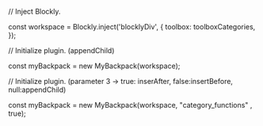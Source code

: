 // Inject Blockly.

const workspace = Blockly.inject('blocklyDiv', {
  toolbox: toolboxCategories,
});

// Initialize plugin. (appendChild)

const myBackpack = new MyBackpack(workspace);

// Initialize plugin.  (parameter 3 -> true: inserAfter, false:insertBefore, null:appendChild)

const myBackpack = new MyBackpack(workspace, "category_functions" , true);   
